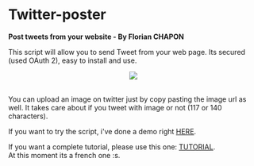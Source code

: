 # Twitter-poster

<b>Post tweets from your website - By Florian CHAPON</b><br/>

This script will allow you to send Tweet from your web page. Its secured (used OAuth 2), easy to install and use. <br/>
<p align="center"><img src="https://raw.githubusercontent.com/florianchapon/twitter-poster/master/img/twitter_login.png"></img></p>
<br/>
You can upload an image on twitter just by copy pasting the image url as well. It takes care about if you tweet with image or 
not (117 or 140 characters).

If you want to try the script, i've done a demo right <a href="http://florian-chapon.fr/pages/realisations/twitter_post/">HERE</a>.

If you want a complete tutorial, please use this one: <a href="http://florian-chapon.fr/tuto-creer-un-editeur-de-tweet-pour-son-site-web/">TUTORIAL</a>.<br/>
At this moment its a french one :s.
